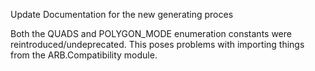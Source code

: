 Update Documentation for the new generating proces

Both the QUADS and POLYGON_MODE enumeration constants were
reintroduced/undeprecated. This poses problems with importing things
from the ARB.Compatibility module.
